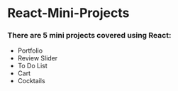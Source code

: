 # React-Mini-Projects

### There are 5 mini projects covered using React:
- Portfolio
- Review Slider
- To Do List
- Cart
- Cocktails
